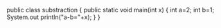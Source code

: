 public class substraction
{
public static void main(int x)
{
int a=2;
int b=1;
System.out println("a-b="+x);
}
}
